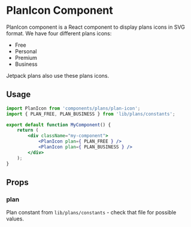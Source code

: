 PlanIcon Component
=============

PlanIcon component is a React component to display plans icons in SVG format. We have four different plans icons:
- Free
- Personal
- Premium
- Business

Jetpack plans also use these plans icons.

## Usage

```jsx
import PlanIcon from 'components/plans/plan-icon';
import { PLAN_FREE, PLAN_BUSINESS } from 'lib/plans/constants';

export default function MyComponent() {
    return (
        <div className="my-component">
            <PlanIcon plan={ PLAN_FREE } />
            <PlanIcon plan={ PLAN_BUSINESS } />
        </div>
    );
}

```

## Props

### plan

Plan constant from `lib/plans/constants` - check that file for possible values.